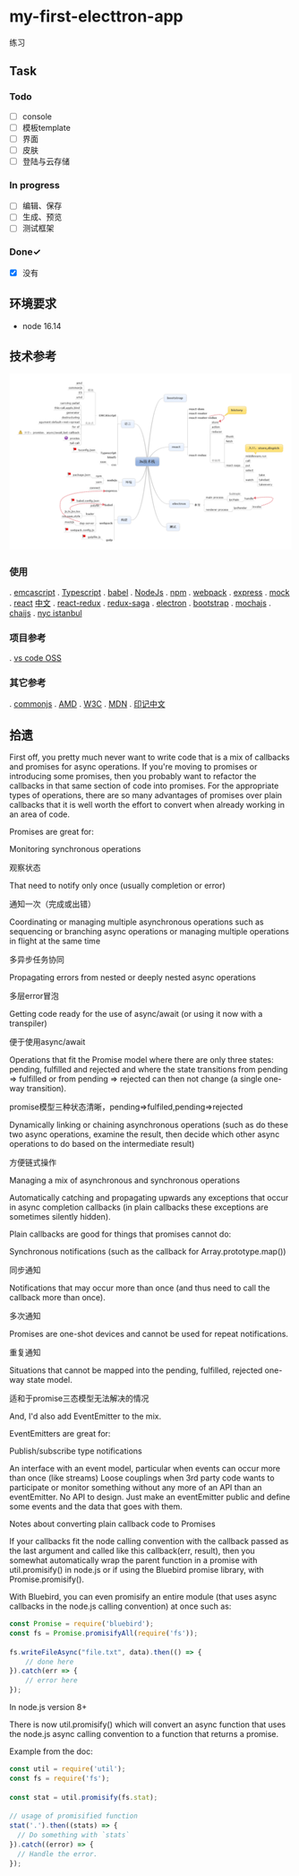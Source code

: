 # my-first-electtron-app

练习

## Task

### Todo

- [ ] console
- [ ] 模板template
- [ ] 界面
- [ ] 皮肤
- [ ] 登陆与云存储

### In progress

- [ ] 编辑、保存
- [ ] 生成、预览
- [ ] 测试框架

### Done✓

- [x] 没有

## 环境要求

* node 16.14

## 技术参考

![Js技术栈](resources/Js技术栈.png)

### 使用

. [emcascript](https://ecma-international.org)
. [Typescript](https://www.typescriptlang.org/zh/)
. [babel](https://babeljs.io/docs)
. [NodeJs](http://nodejs.cn/api/)
. [npm](https://www.npmjs.com/)
. [webpack](https://www.webpackjs.com/)
. [express](https://www.expressjs.com.cn/)
. [mock](http://mockjs.com/)
. [react](https://reactjs.org/) [中文](https://zh-hans.reactjs.org/)
. [react-redux](https://react-redux.js.org/)
. [redux-saga](https://redux-saga-in-chinese.js.org/)
. [electron](https://www.electronjs.org/docs)
. [bootstrap](https://getbootstrap.com/docs/5.0/getting-started/introduction/)
. [mochajs](https://mochajs.org/)
. [chaijs](https://www.chaijs.com/)
. [nyc istanbul](https://istanbul.js.org/)

### 项目参考

. [vs code OSS](https://github.com/microsoft/vscode)

### 其它参考

. [commonjs](https://requirejs.org/docs/commonjs.html)
. [AMD](https://requirejs.org/docs/whyamd.html)
. [W3C](https://www.w3.org/)
. [MDN](https://developer.mozilla.org/zh-CN/docs/Web)
. [印记中文](https://docschina.org/)

## 拾遗

First off, you pretty much never want to write code that is a mix of callbacks and promises for async operations. If you're moving to promises or introducing some promises, then you probably want to refactor the callbacks in that same section of code into promises. For the appropriate types of operations, there are so many advantages of promises over plain callbacks that it is well worth the effort to convert when already working in an area of code.

Promises are great for:

Monitoring synchronous operations

观察状态

That need to notify only once (usually completion or error)

通知一次（完成或出错）

Coordinating or managing multiple asynchronous operations such as sequencing or branching async operations or managing multiple operations in flight at the same time

多异步任务协同

Propagating errors from nested or deeply nested async operations

多层error冒泡

Getting code ready for the use of async/await (or using it now with a transpiler)

便于使用async/await

Operations that fit the Promise model where there are only three states: pending, fulfilled and rejected and where the state transitions from pending => fulfilled or from pending => rejected can then not change (a single one-way transition).

promise模型三种状态清晰，pending=>fulfiled,pending=>rejected

Dynamically linking or chaining asynchronous operations (such as do these two async operations, examine the result, then decide which other async operations to do based on the intermediate result)

方便链式操作

Managing a mix of asynchronous and synchronous operations

Automatically catching and propagating upwards any exceptions that occur in async completion callbacks (in plain callbacks these exceptions are sometimes silently hidden).

Plain callbacks are good for things that promises cannot do:

Synchronous notifications (such as the callback for Array.prototype.map())

同步通知

Notifications that may occur more than once (and thus need to call the callback more than once).

多次通知

Promises are one-shot devices and cannot be used for repeat notifications.

重复通知

Situations that cannot be mapped into the pending, fulfilled, rejected one-way state model.

适和于promise三态模型无法解决的情况

And, I'd also add EventEmitter to the mix.

EventEmitters are great for:

Publish/subscribe type notifications

An interface with an event model, particular when events can occur more than once (like streams)
Loose couplings when 3rd party code wants to participate or monitor something without any more of an API than an eventEmitter. No API to design. Just make an eventEmitter public and define some events and the data that goes with them.

Notes about converting plain callback code to Promises

If your callbacks fit the node calling convention with the callback passed as the last argument and called like this callback(err, result), then you somewhat automatically wrap the parent function in a promise with util.promisify() in node.js or if using the Bluebird promise library, with Promise.promisify().

With Bluebird, you can even promisify an entire module (that uses async callbacks in the node.js calling convention) at once such as:

```js
const Promise = require('bluebird');
const fs = Promise.promisifyAll(require('fs'));

fs.writeFileAsync("file.txt", data).then(() => {
    // done here
}).catch(err => {
    // error here
});
```

In node.js version 8+

There is now util.promisify() which will convert an async function that uses the node.js async calling convention to a function that returns a promise.

Example from the doc:

```js
const util = require('util');
const fs = require('fs');

const stat = util.promisify(fs.stat);

// usage of promisified function
stat('.').then((stats) => {
  // Do something with `stats`
}).catch((error) => {
  // Handle the error.
});
```
